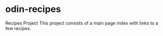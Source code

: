# odin-recipes
Recipes Project
This project consists of a main page index with links to a few recipes. 